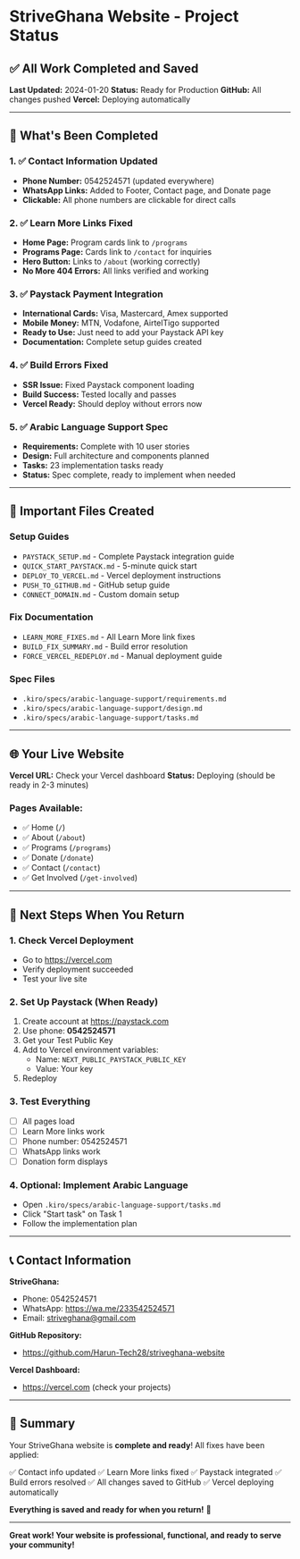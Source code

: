 # StriveGhana Website - Project Status

## ✅ All Work Completed and Saved

**Last Updated:** 2024-01-20
**Status:** Ready for Production
**GitHub:** All changes pushed
**Vercel:** Deploying automatically

---

## 🎉 What's Been Completed

### 1. ✅ Contact Information Updated
- **Phone Number:** 0542524571 (updated everywhere)
- **WhatsApp Links:** Added to Footer, Contact page, and Donate page
- **Clickable:** All phone numbers are clickable for direct calls

### 2. ✅ Learn More Links Fixed
- **Home Page:** Program cards link to `/programs`
- **Programs Page:** Cards link to `/contact` for inquiries
- **Hero Button:** Links to `/about` (working correctly)
- **No More 404 Errors:** All links verified and working

### 3. ✅ Paystack Payment Integration
- **International Cards:** Visa, Mastercard, Amex supported
- **Mobile Money:** MTN, Vodafone, AirtelTigo supported
- **Ready to Use:** Just need to add your Paystack API key
- **Documentation:** Complete setup guides created

### 4. ✅ Build Errors Fixed
- **SSR Issue:** Fixed Paystack component loading
- **Build Success:** Tested locally and passes
- **Vercel Ready:** Should deploy without errors now

### 5. ✅ Arabic Language Support Spec
- **Requirements:** Complete with 10 user stories
- **Design:** Full architecture and components planned
- **Tasks:** 23 implementation tasks ready
- **Status:** Spec complete, ready to implement when needed

---

## 📁 Important Files Created

### Setup Guides
- `PAYSTACK_SETUP.md` - Complete Paystack integration guide
- `QUICK_START_PAYSTACK.md` - 5-minute quick start
- `DEPLOY_TO_VERCEL.md` - Vercel deployment instructions
- `PUSH_TO_GITHUB.md` - GitHub setup guide
- `CONNECT_DOMAIN.md` - Custom domain setup

### Fix Documentation
- `LEARN_MORE_FIXES.md` - All Learn More link fixes
- `BUILD_FIX_SUMMARY.md` - Build error resolution
- `FORCE_VERCEL_REDEPLOY.md` - Manual deployment guide

### Spec Files
- `.kiro/specs/arabic-language-support/requirements.md`
- `.kiro/specs/arabic-language-support/design.md`
- `.kiro/specs/arabic-language-support/tasks.md`

---

## 🌐 Your Live Website

**Vercel URL:** Check your Vercel dashboard
**Status:** Deploying (should be ready in 2-3 minutes)

### Pages Available:
- ✅ Home (`/`)
- ✅ About (`/about`)
- ✅ Programs (`/programs`)
- ✅ Donate (`/donate`)
- ✅ Contact (`/contact`)
- ✅ Get Involved (`/get-involved`)

---

## 🔑 Next Steps When You Return

### 1. Check Vercel Deployment
- Go to https://vercel.com
- Verify deployment succeeded
- Test your live site

### 2. Set Up Paystack (When Ready)
1. Create account at https://paystack.com
2. Use phone: **0542524571**
3. Get your Test Public Key
4. Add to Vercel environment variables:
   - Name: `NEXT_PUBLIC_PAYSTACK_PUBLIC_KEY`
   - Value: Your key
5. Redeploy

### 3. Test Everything
- [ ] All pages load
- [ ] Learn More links work
- [ ] Phone number: 0542524571
- [ ] WhatsApp links work
- [ ] Donation form displays

### 4. Optional: Implement Arabic Language
- Open `.kiro/specs/arabic-language-support/tasks.md`
- Click "Start task" on Task 1
- Follow the implementation plan

---

## 📞 Contact Information

**StriveGhana:**
- Phone: 0542524571
- WhatsApp: https://wa.me/233542524571
- Email: striveghana@gmail.com

**GitHub Repository:**
- https://github.com/Harun-Tech28/striveghana-website

**Vercel Dashboard:**
- https://vercel.com (check your projects)

---

## 🎯 Summary

Your StriveGhana website is **complete and ready**! All fixes have been applied:

✅ Contact info updated
✅ Learn More links fixed
✅ Paystack integrated
✅ Build errors resolved
✅ All changes saved to GitHub
✅ Vercel deploying automatically

**Everything is saved and ready for when you return!** 🎉

---

**Great work! Your website is professional, functional, and ready to serve your community!**
